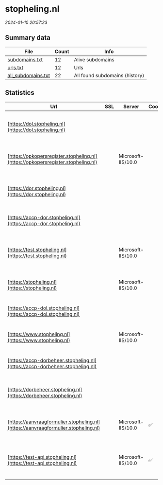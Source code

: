 # stopheling.nl
*2024-01-10 20:57:23*
## Summary data


| File       | Count | Info |
|------------|-------|------|
|[subdomains.txt](/data/stopheling.nl/subdomains.txt)|12|Alive subdomains|
|[urls.txt](/data/stopheling.nl/urls.txt)|12|Urls|
|[all_subdomains.txt](/data/stopheling.nl/all_subdomains.txt)|22|All found subdomains (history)|


## Statistics


| Url | SSL | Server | Cookie | HSTS | CSP | XFO | XXP | RP | Tech |Title |
|------------|-------|------|------|------|------|------|------|------|------|------|
|[https://dol.stopheling.nl](https://dol.stopheling.nl)| || |:white_check_mark: |:warning: | :white_check_mark: | :white_check_mark: | :white_check_mark: |Azure Azure Front Door HSTS||
|[https://opkopersregister.stopheling.nl](https://opkopersregister.stopheling.nl)| |Microsoft-IIS/10.0| |:white_check_mark: |:warning: | :white_check_mark: | :white_check_mark: | :white_check_mark: |IIS:10.0 Microsoft ASP.NET Windows Server|Object moved|
|[https://dor.stopheling.nl](https://dor.stopheling.nl)| || |:white_check_mark: |:warning: | :white_check_mark: | :white_check_mark: | :white_check_mark: |Azure Azure Front Door HSTS||
|[https://accp-dor.stopheling.nl](https://accp-dor.stopheling.nl)| || | |:warning: | :white_check_mark: | :white_check_mark: | :white_check_mark: |Azure Azure Front Door||
|[https://test.stopheling.nl](https://test.stopheling.nl)| |Microsoft-IIS/10.0| |:white_check_mark: | | | | :white_check_mark: |HSTS IIS:10.0 Microsoft ASP.NET Windows Server|Stop Heling | Ho...|
|[https://stopheling.nl](https://stopheling.nl)| |Microsoft-IIS/10.0| |:white_check_mark: |:warning: | :white_check_mark: | | :white_check_mark: |HSTS IIS:10.0 Windows Server|Stop Heling | Ho...|
|[https://accp-dol.stopheling.nl](https://accp-dol.stopheling.nl)| || | |:warning: | :white_check_mark: | :white_check_mark: | :white_check_mark: |Azure Azure Front Door||
|[https://www.stopheling.nl](https://www.stopheling.nl)| |Microsoft-IIS/10.0| |:white_check_mark: |:warning: | :white_check_mark: | | :white_check_mark: |HSTS IIS:10.0 Windows Server|Stop Heling | Ho...|
|[https://accp-dorbeheer.stopheling.nl](https://accp-dorbeheer.stopheling.nl)| || | |:warning: | :white_check_mark: | :white_check_mark: | :white_check_mark: |Azure Azure Front Door||
|[https://dorbeheer.stopheling.nl](https://dorbeheer.stopheling.nl)| || |:white_check_mark: |:warning: | :white_check_mark: | :white_check_mark: | :white_check_mark: |Azure Azure Front Door HSTS||
|[https://aanvraagformulier.stopheling.nl](https://aanvraagformulier.stopheling.nl)| |Microsoft-IIS/10.0|:white_check_mark: |:white_check_mark: | | | | :white_check_mark: |IIS:10.0 Microsoft ASP.NET Windows Server|Object moved|
|[https://test-api.stopheling.nl](https://test-api.stopheling.nl)| |Microsoft-IIS/10.0|:white_check_mark: | | | | | :white_check_mark: |Azure IIS:10.0 Microsoft ASP.NET Windows Server||